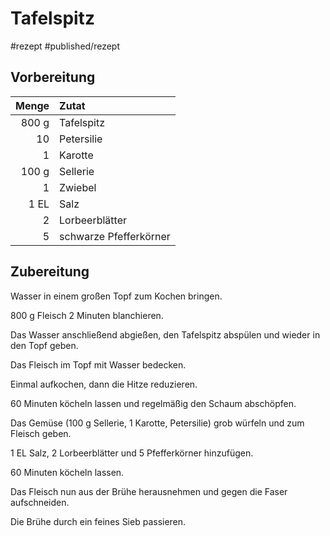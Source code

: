 # Tafelspitz

#rezept #published/rezept  

## Vorbereitung

| Menge | Zutat                  |
| -----:|:---------------------- |
| 800 g | Tafelspitz             |
|    10 | Petersilie             |
|     1 | Karotte                |
| 100 g | Sellerie               |
|     1 | Zwiebel                |
|  1 EL | Salz                   |
|     2 | Lorbeerblätter         |
|     5 | schwarze Pfefferkörner |

## Zubereitung

Wasser in einem großen Topf zum Kochen bringen.

800 g Fleisch 2 Minuten blanchieren. 

Das Wasser anschließend abgießen, den Tafelspitz abspülen und wieder in den Topf geben.

Das Fleisch im Topf mit Wasser bedecken.

Einmal aufkochen, dann die Hitze reduzieren.

60 Minuten köcheln lassen und regelmäßig den Schaum abschöpfen.

Das Gemüse (100 g Sellerie, 1 Karotte, Petersilie) grob würfeln und zum Fleisch geben.

1 EL Salz, 2 Lorbeerblätter und 5 Pfefferkörner hinzufügen.

60 Minuten köcheln lassen. 

Das Fleisch nun aus der Brühe herausnehmen und gegen die Faser aufschneiden. 

Die Brühe durch ein feines Sieb passieren.





